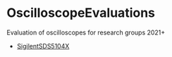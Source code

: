 # OscilloscopeEvaluations
Evaluation of oscilloscopes for research groups 2021+

 * [SigilentSDS5104X](SigilentSDS5104X.md)
